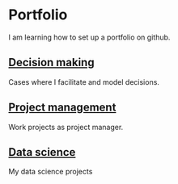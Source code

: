 # Portfolio
I am learning how to set up a portfolio on github.

## [Decision making](./decisionmaking)
Cases where I facilitate and model decisions.

## [Project management](./projectmanagement)
Work projects as project manager.

## [Data science](datascience)
My data science projects
